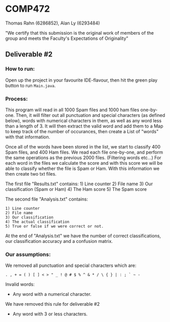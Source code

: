 # COMP472

Thomas Rahn (6286852), Alan Ly (6293484)

"We certify that this submission is the original work of members of the group and meets the
Faculty's Expectations of Originality"

## Deliverable #2

### How to run:
Open up the project in your favourite IDE-flavour, then hit the green play button to run `Main.java`.

### Process:

This program will read in all 1000 Spam files and 1000 ham files one-by-one. Then, it will filter out all punctuation and special characters (as defined below), words with numerical characters in them, as well as any word less than a length of 3. It will then extract the valid word and add them to a Map to keep track of the number of occurances, then create a List of "words" with that information.

Once all of the words have been stored in the list, we start to classify 400 Spam files, and 400 Ham files. We read each file one-by-one, and perform the same operations as the previous 2000 files. (Filtering words etc...) For each word in the files we calculate the score and with this score we will be able to classify whether the file is Spam or Ham. With this information we then create two txt files. 

The first file "Results.txt" contains:
	1) Line counter
	2) File name
	3) Our classification (Spam or Ham)
	4) The Ham score
	5) The Spam score
	
The second file "Analysis.txt" contains:

	1) Line counter
	2) File name
	3) Our classification
	4) The actual classification
	5) True or false if we were correct or not.

At the end of "Analysis.txt" we have the number of correct classifications, our classification accuracy and a confusion matrix.

### Our assumptions:

We removed all punctuation and special characters which are:

    . , + = ( ) [ ] < > " _ ! @ # $ % ^ & * / \ { } | : ; ` ~ -
		
Invalid words:

- Any word with a numerical character.

We have removed this rule for deliverable #2

- Any word with 3 or less characters.
